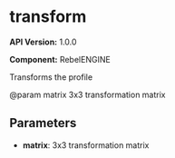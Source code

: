 # transform

**API Version:** 1.0.0

**Component:** RebelENGINE

Transforms the profile

@param matrix 3x3 transformation matrix

## Parameters

- **matrix**: 3x3 transformation matrix

